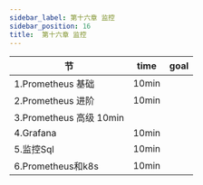 ```yaml
---
sidebar_label: 第十六章 监控
sidebar_position: 16
title:  第十六章 监控
---
```


|  节   | time  | goal |
|  ----  | ----  |---- |
| 1.Prometheus 基础| 10min| |
| 2.Prometheus 进阶| 10min| |
| 3.Prometheus 高级 10min| |
| 4.Grafana| 10min| |
| 5.监控Sql| 10min| |
| 6.Prometheus和k8s| 10min| |

